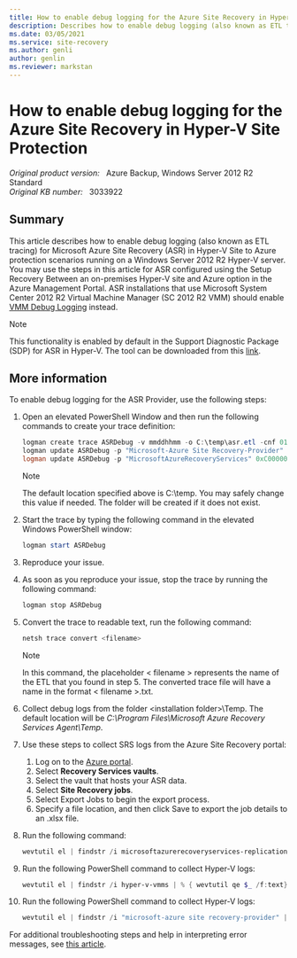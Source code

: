 ```yaml
---
title: How to enable debug logging for the Azure Site Recovery in Hyper-V Site Protection
description: Describes how to enable debug logging (also known as ETL tracing) for Microsoft Azure Site Recovery (ASR) in Hyper-V Site to Azure protection scenarios running on a Windows Server 2012 R2 Hyper-V server.
ms.date: 03/05/2021
ms.service: site-recovery
ms.author: genli
author: genlin
ms.reviewer: markstan
---
```

# How to enable debug logging for the Azure Site Recovery in Hyper-V Site Protection

_Original product version:_ &nbsp; Azure Backup, Windows Server 2012 R2 Standard  
_Original KB number:_ &nbsp; 3033922

## Summary

This article describes how to enable debug logging (also known as ETL tracing) for Microsoft Azure Site Recovery (ASR) in Hyper-V Site to Azure protection scenarios running on a Windows Server 2012 R2 Hyper-V server. You may use the steps in this article for ASR configured using the Setup Recovery Between an on-premises Hyper-V site and Azure option in the Azure Management Portal. ASR installations that use Microsoft System Center 2012 R2 Virtual Machine Manager (SC 2012 R2 VMM) should enable [VMM Debug Logging](https://support.microsoft.com/help/2913445) instead.

> [!NOTE]
> This functionality is enabled by default in the Support Diagnostic Package (SDP) for ASR in Hyper-V. The tool can be downloaded from this [link](https://aka.ms/asrhypervdiag).

## More information

To enable debug logging for the ASR Provider, use the following steps:

1. Open an elevated PowerShell Window and then run the following commands to create your trace definition:

    ```powershell
    logman create trace ASRDebug -v mmddhhmm -o C:\temp\asr.etl -cnf 01:00:00 -nb 10 250 -bs 16 -ow -y
    logman update ASRDebug -p "Microsoft-Azure Site Recovery-Provider" 0x8000000000000000 0x5
    logman update ASRDebug -p "MicrosoftAzureRecoveryServices" 0xC000000000000000 0x5
    ```

    > [!NOTE]
    > The default location specified above is C:\temp. You may safely change this value if needed. The folder will be created if it does not exist.

2. Start the trace by typing the following command in the elevated Windows PowerShell window:

    ```powershell
    logman start ASRDebug
    ```

3. Reproduce your issue.
4. As soon as you reproduce your issue, stop the trace by running the following command:

    ```powershell
    logman stop ASRDebug
    ```

5. Convert the trace to readable text, run the following command:

    ```powershell
    netsh trace convert <filename>
    ```

    > [!NOTE]
    > In this command, the placeholder < filename > represents the name of the ETL that you found in step 5. The converted trace file will have a name in the format < filename >.txt.
6. Collect debug logs from the folder \<installation folder>\Temp. The default location will be *C:\Program Files\Microsoft Azure Recovery Services Agent\Temp*.
7. Use these steps to collect SRS logs from the Azure Site Recovery portal:

    1. Log on to the [Azure portal](https://portal.azure.com).
    2. Select **Recovery Services vaults**.
    3. Select the vault that hosts your ASR data.
    4. Select **Site Recovery jobs**.
    5. Select Export Jobs to begin the export process.
    6. Specify a file location, and then click Save to export the job details to an .xlsx file.

8. Run the following command:

    ```powershell
    wevtutil el | findstr /i microsoftazurerecoveryservices-replication | % { wevtutil qe $_ /f:text}  
    ```

9. Run the following PowerShell command to collect Hyper-V logs:

    ```powershell
    wevtutil el | findstr /i hyper-v-vmms | % { wevtutil qe $_ /f:text}  
    ```

10. Run the following PowerShell command to collect Hyper-V logs:

    ```powershell
    wevtutil el | findstr /i "microsoft-azure site recovery-provider" | % { wevtutil qe $_ /f:text}
    ```

For additional troubleshooting steps and help in interpreting error messages, see [this article](/azure/site-recovery/site-recovery-monitor-and-troubleshoot#reaching-out-for-microsoft-support).
